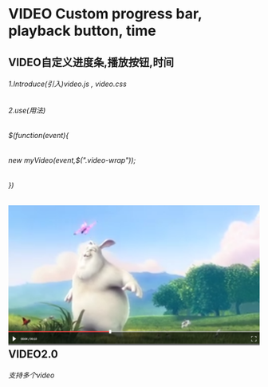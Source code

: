 VIDEO Custom progress bar, playback button, time
===================================
VIDEO自定义进度条,播放按钮,时间
----------------------------
###### 1.Introduce(引入)video.js , video.css <br>
###### 2.use(用法)<br>
###### $(function(event){
###### 		new myVideo(event,$(".video-wrap"));
###### })
![image](https://github.com/xh747364/videoCustom/blob/master/videoDemo/images/video.png)
VIDEO2.0
----------------------------
###### 支持多个video
